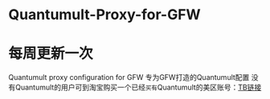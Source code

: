 # Quantumult-Proxy-for-GFW
# 每周更新一次
Quantumult proxy configuration for GFW
专为GFW打造的Quantumult配置
没有Quantumult的用户可到淘宝购买一个已经`买有`Quantumult的美区账号：[TB链接](https://item.taobao.com/item.htm?spm=a1z09.2.0.0.46732e8dotkgJy&id=584590269448&_u=j1put2rt7420)

